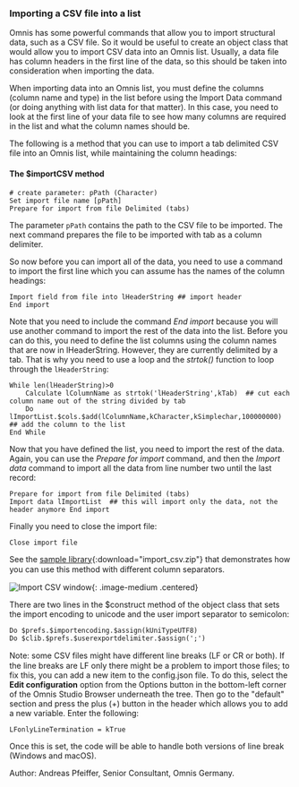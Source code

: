### Importing a CSV file into a list

Omnis has some powerful commands that allow you to import structural data, such as a CSV file. So it would be useful to create an object class that would allow you to import CSV data into an Omnis list. Usually, a data file has column headers in the first line of the data, so this should be taken into consideration when importing the data.

When importing data into an Omnis list, you must define the columns (column name and type) in the list before using the Import Data command (or doing anything with list data for that matter). In this case, you need to look at the first line of your data file to see how many columns are required in the list and what the column names should be.

The following is a method that you can use to import a tab delimited CSV file into an Omnis list, while maintaining the column headings:

#### The $importCSV method

```omnis
# create parameter: pPath (Character)
Set import file name [pPath]
Prepare for import from file Delimited (tabs)
```

The parameter `pPath` contains the path to the CSV file to be imported. The next command prepares the file to be imported with tab as a column delimiter.

So now before you can import all of the data, you need to use a command to import the first line which you can assume has the names of the column headings:

```omnis
Import field from file into lHeaderString ## import header
End import
```

Note that you need to include the command *End import* because you will use another command to import the rest of the data into the list. Before you can do this, you need to define the list columns using the column names that are now in lHeaderString. However, they are currently delimited by a tab. That is why you need to use a loop and the *strtok()* function to loop through the `lHeaderString`:

```omnis
While len(lHeaderString)>0
    Calculate lColumnName as strtok('lHeaderString',kTab)  ## cut each column name out of the string divided by tab
    Do lImportList.$cols.$add(lColumnName,kCharacter,kSimplechar,100000000)  ## add the column to the list
End While
```

Now that you have defined the list, you need to import the rest of the data. Again, you can use the *Prepare for import* command, and then the *Import data* command to import all the data from line number two until the last record:

```omnis
Prepare for import from file Delimited (tabs)
Import data lImportList  ## this will import only the data, not the header anymore End import
```

Finally you need to close the import file:

```omnis
Close import file
```

See the [sample library](/assets/importcsv/import_csv.zip){:download="import_csv.zip"} that demonstrates how you can use this method with diﬀerent column separators. 

![Import CSV window](/assets/importcsv/importcsv.png){: .image-medium .centered}

There are two lines in the $construct method of the object class that sets the import encoding to unicode and the user import separator to semicolon:

```omnis
Do $prefs.$importencoding.$assign(kUniTypeUTF8)
Do $clib.$prefs.$userexportdelimiter.$assign(';')
```

Note: some CSV files might have diﬀerent line breaks (LF or CR or both). If the line breaks are LF only there might be a problem to import those files; to fix this, you can add a new item to the config.json file. To do this, select the **Edit configuration** option from the Options button in the bottom-left corner of the Omnis Studio Browser underneath the tree. Then go to the "default" section and press the plus (+) button in the header which allows you to add a new variable. Enter the following:

`LFonlyLineTermination = kTrue`

Once this is set, the code will be able to handle both versions of line break (Windows and macOS).

Author: Andreas Pfeiffer, Senior Consultant, Omnis Germany.
